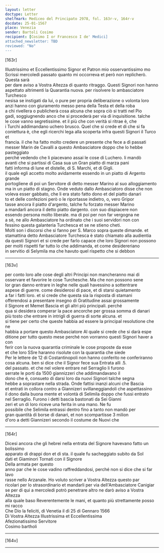 ```yaml
---
layout: letter
doctype: Letter
shelfmark: Mediceo del Principato 2978, fol. 163r-v, 164r-v
docdate: 25-01-1567
place: Venezia
sender: Bartoli Cosimo
recipient: [Cosimo I or Francesco I de' Medici]
attached_newsletter: TBD
reviewed: "No"
---
```


[163r]  
  
  
Illustrissimo et Eccellentissimo Signor et Patron mio osservantissimo mo  
Scrissi mercoledì passato quanto mi occorreva et però non replicherò. Questa sarà  
per dare aviso a Vostra Altezza di quanto ritraggo. Questi Signori non hanno  
aspettato altrimenti la Quarantia nuova. per risolvere lo ambasciatore Turchesco  
nesisa se instigati da lui, o pure per propria deliberazione o volonta loro  
anzi hanno con giuramento messo pena della Testa et della roba  
a chi rivellera o publicherà cosa alcuna che sopra ciò si tratti nel Pio  
gadi, soggiugnendo anco che si procederà per via di inquisitione. talche  
le cose vanno segretissime. et il più che con verità si ritrae è, che  
i Turchi addimandano uchero brusco. Quel che si crede et di che si fa  
coniettura è, che egli ricerchi lega alla scoperta infra questi Signori il Turco et  
francia. il che ha fatto molto credere un presente che fece a dì passati  
messer Marin de Cavalli a questo Ambasciatore doppo che lo hebbe pasteggiato  
perché vedendo che li piacevano assai le cose di Luchero. li mandò  
avanti che si partissi di Casa sua un Gran piatto di marza pani  
fatti informa di lune et distelle, di S. Marchi, et di Gigli.  
il quale egli accetto molto avidamente essendo in un piatto di Argento grande  
portogliene di poi un Servitore di detto messer Marino al suo alloggiamento  
ma in un piatto di stagno. Onde veduto dallo Ambasciatoro disse che non  
voleva esser gabbato, che li era stato fatto dono et del piatto danari  
to et delle confezioni però o le riportasse indietro, o, vero Gripor  
tasse ancora il piatto d'argento, talche fu forzato messer Marino  
a mandarli ancora il detto piatto dargento. con suo dispiacere non  
essendo persona molto liberale. ma di poi per non far vergogna ne  
a sè, ne allo Ambasciatore ha ordinato che i suoi servidori non con  
fessino questa galanteria Turchesca et se ne stieno cheti.  
Molti son i discorsi che si fanno per S. Marco sopra queste dimande. et  
stamattina detto Ambasciatore Turchesca è stato chiamato alla audientia  
da questi Signori et si crede per farlo capace che loro Signori non possono  
per molti rispetti far tutto lo che addimanda, et come desidereriano  
in servitio di Selymila ma che havuto quel rispetto che si debbon  
  
---  

[163v]  
  
  
per conto loro alle cose degli altri Principi non mancheranno mai di  
osservare et favorire le cose Turchesche. Ma che non possono sene  
lor gran danno entrare in leghe nelle quali havessino a sottentrare  
aspese di guerre. come desiderosi di pace, et di starsi quietamento  
a far i fatti loro. et si crede che questa sia la risposta di stamani  
offerendosi a presentare insegno di Gratitudine assai grossamente  
il Signore et Memet Bascia et gli altri più principali. perché  
qua si desidera comperar la pace ancorche per grossa somma di danari  
più tosto che entrare in intrigli di guerra di sorte alcuna. et  
si tiene per certo che queste habbia ad essere la principal resolutione che ne  
habbia a portare questo Ambasciatore Al quale si crede che si darà espe  
ditione per tutto questo mese perché non vorranno questi Signori haver a con  
ferir con la nuova quarantia criminale le cose proposte da esse  
et che loro SSre haranno risolute con la quarantia che siede  
Per le lettere de 12 di Costantinopoli non hanno conferito ne conferiranno  
cosa alcuna. ben si dice che il Signor fece sua Entrata alli .5.  
del passato. et che nel volere entrare nel Serraglio li furono  
serrate le porti da 1500 giannizzeri che addimandavano il  
dono che è, consueto di darsi loro da nuovi Signori talche segna  
hebbe a soprastare nella strada. Onde fattisi inanzi alcuni che Bascia  
et entrati in collora contro a Giannizeri svillaneggiandoli che aspettassino  
il dono dalla buona mente et volontà di Selimila doppo che fussi entrato  
nel Serraglio. Furono i detti bascia bastonati da Sei Gianni  
zeri et un di loro riceve una ferita in una mano. Ne fu  
possibile che Selimila entrassi dentro fino a tanto non mandò per  
gran quantità di borse di danari, et non scompartisse 3 milion  
d'oro a detti Giannizeri secondo il costume de Nuovi che  
  
---  

[164r]  
  
  
Dicesi ancora che gli hebrei nella entrata del Signore havevano fatto un bolissimo  
apparato di drappi don et di sta. il quale fu sacheggiato subito da Sol  
dati et Giaminori Tornati con il Signore  
Della armata per questo  
anno par che le cose vadino raffreddandosi, perché non si dice che si far lavo  
rasse nello Arzanale. Ho voluto scriver a Vostra Altezza questo par  
ricolari per lo strasordinario et mandarli per via dell'Ambasciatore Canigiar  
se per di qui a mercoledi potrò penetrare altro ne darò aviso a Vostra Altezza  
alla quale baso Reverentemente le mani, et quanto più strettamente posso mi racco  
Che Dio la feliciti, di Venetia il dì 25 di Gennaro 1566  
Di Vostra Altezza Illustrissima et Eccellentissima  
Afezionatissimo Servitore  
Cosimo bartholi  
  
---  

[164v]  
  
  
  
---  

